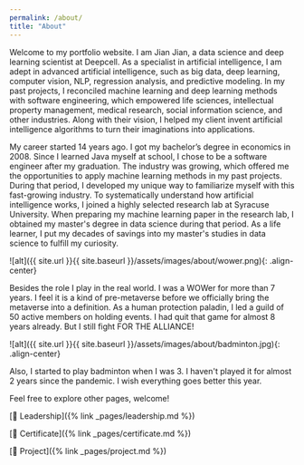 ```yaml
---
permalink: /about/
title: "About"
---
```


Welcome to my portfolio website. I am Jian Jian, a data science and deep learning scientist at Deepcell. As a specialist in artificial intelligence, I am adept in advanced artificial intelligence, such as big data, deep learning, computer vision, NLP, regression analysis, and predictive modeling. In my past projects, I reconciled machine learning and deep learning methods with software engineering, which empowered life sciences, intellectual property management, medical research, social information science, and other industries. Along with their vision, I helped my client invent artificial intelligence algorithms to turn their imaginations into applications. 

My career started 14 years ago. I got my bachelor’s degree in economics in 2008. Since I learned Java myself at school, I chose to be a software engineer after my graduation. The industry was growing, which offered me the opportunities to apply machine learning methods in my past projects. During that period, I developed my unique way to familiarize myself with this fast-growing industry. To systematically understand how artificial intelligence works, I joined a highly selected research lab at Syracuse University. When preparing my machine learning paper in the research lab, I obtained my master's degree in data science during that period. As a life learner, I put my decades of savings into my master's studies in data science to fulfill my curiosity. 

![alt]({{ site.url }}{{ site.baseurl }}/assets/images/about/wower.png){: .align-center}

Besides the role I play in the real world. I was a WOWer for more than 7 years. I feel it is a kind of pre-metaverse before we officially bring the metaverse into a definition. As a human protection paladin, I led a guild of 50 active members on holding events. I had quit that game for almost 8 years already. But I still fight FOR THE ALLIANCE! 

![alt]({{ site.url }}{{ site.baseurl }}/assets/images/about/badminton.jpg){: .align-center}

Also, I started to play badminton when I was 3. I haven't played it for almost 2 years since the pandemic. I wish everything goes better this year.

Feel free to explore other pages, welcome! 

[:pushpin: Leadership]({% link _pages/leadership.md %})

[:pushpin: Certificate]({% link _pages/certificate.md %})

[:pushpin: Project]({% link _pages/project.md %})
